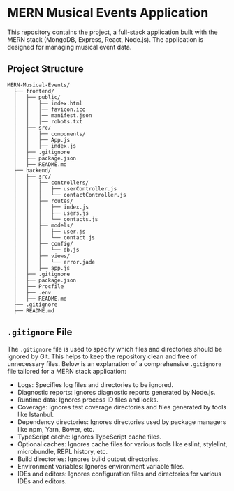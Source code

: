 # MERN Musical Events Application

This repository contains the project, a full-stack application built with the MERN stack (MongoDB, Express, React, Node.js). The application is designed for managing musical event data.

## Project Structure

```plaintext
MERN-Musical-Events/
  ├── frontend/
  │   ├── public/
  │   │   ├── index.html
  │   │   │── favicon.ico
  │   │   │── manifest.json
  │   │   │── robots.txt
  │   ├── src/
  │   │   ├── components/
  │   │   ├── App.js
  │   │   ├── index.js
  │   ├── .gitignore
  │   ├── package.json
  │   ├── README.md
  ├── backend/
  │   ├── src/
  │   │   ├── controllers/
  │   │   │   ├── userController.js
  │   │   │   └── contactController.js
  │   │   ├── routes/
  │   │   │   ├── index.js
  │   │   │   ├── users.js
  │   │   │   └── contacts.js
  │   │   ├── models/
  │   │   │   ├── user.js
  │   │   │   └── contact.js
  │   │   ├── config/
  │   │   │   └── db.js
  │   │   ├── views/
  │   │   │   └── error.jade
  │   │   ├── app.js
  │   ├── .gitignore
  │   ├── package.json
  │   ├── Procfile
  │   ├── .env
  │   ├── README.md
  ├── .gitignore
  ├── README.md
```

## ```.gitignore``` File

The ```.gitignore``` file is used to specify which files and directories should be ignored by Git. This helps to keep the repository clean and free of unnecessary files. Below is an explanation of a comprehensive ```.gitignore``` file tailored for a MERN stack application:

- Logs: Specifies log files and directories to be ignored.
- Diagnostic reports: Ignores diagnostic reports generated by Node.js.
- Runtime data: Ignores process ID files and locks.
- Coverage: Ignores test coverage directories and files generated by tools like Istanbul.
- Dependency directories: Ignores directories used by package managers like npm, Yarn, Bower, etc.
- TypeScript cache: Ignores TypeScript cache files.
- Optional caches: Ignores cache files for various tools like eslint, stylelint, microbundle, REPL history, etc.
- Build directories: Ignores build output directories.
- Environment variables: Ignores environment variable files.
- IDEs and editors: Ignores configuration files and directories for various IDEs and editors.

